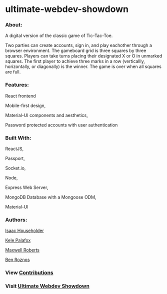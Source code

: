 # ultimate-webdev-showdown

### About:

A digital version of the classic game of Tic-Tac-Toe.

Two parties can create accounts, sign in, and play eachother through a browser environment.
The gameboard grid is three squares by three squares.
Players can take turns placing their designated X or O in unmarked squares.
The first player to achieve three marks in a row (verticallly, horizontally, or diagonally) is the winner.
The game is over when all squares are full.

### Features:

React frontend

Mobile-first design,

Material-UI components and aesthetics,

Password protected accounts with user authentication

### Built With:

ReactJS,

Passport,

Socket.io,

Node,

Express Web Server,

MongoDB Database with a Mongoose ODM,

Material-UI


### Authors:

<a href="https://github.com/IsaacVon" target="_blank">Isaac Householder</a>


<a href="https://github.com/Foxk2p" target="_blank">Kele Palafox</a>
 
 
 <a href="https://github.com/maximilliancharlemagne" target="_blank">Maxwell Roberts</a>


<a href="https://github.com/benroznos" target="_blank">Ben Roznos</a>

### View <a href="https://github.com/maximilliancharlemagne/ultimate-webdev-showdown/graphs/contributors" target="_blank">Contributions</a>


### Visit <a href="https://secure-journey-85630.herokuapp.com/" target="_blank">Ultimate Webdev Showdown</a>
